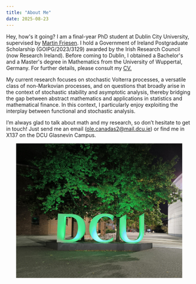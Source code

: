 ```yaml
---
title: "About Me"
date: 2025-08-23
---
```


Hey, how's it going? I am a final-year PhD student at Dublin City University, supervised by <a href="https://sites.google.com/view/martinfriesen/home" class="special-link" target="_blank">Martin Friesen</a>. I hold a Government of Ireland Postgraduate Scholarship (GOIPG/2023/3129) awarded by the Irish Research Council (now Research Ireland). Before coming to Dublin, I obtained a Bachelor's and a Master's degree in Mathematics from the University of Wuppertal, Germany. For further details, please consult my <a href="/documents/CV.pdf" target="_blank" rel="noopener noreferrer">
  <i class="fa fa-file-pdf"></i> CV.
</a>


My current research focuses on stochastic Volterra processes, a versatile class of non-Markovian processes, and on questions that broadly arise in the context of stochastic stability and asymptotic analysis, thereby bridging the gap between abstract mathematics and applications in statistics and mathematical finance. In this context, I particularly enjoy exploiting the interplay between functional and stochastic analysis.


I’m always glad to talk about math and my research, so don’t hesitate to get in touch! Just send me an email (ole.canadas2@mail.dcu.ie) or find me in X137 on the DCU Glasnevin Campus.  

<div style="text-align: center;">
  <img src="/images/DCU_Logo.jpg" alt="Example" width="450">
</div>